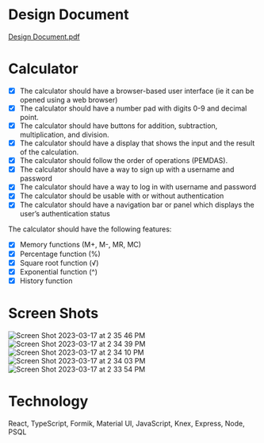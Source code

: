 # Design Document
[Design Document.pdf](https://github.com/veilance/calculator/files/11006587/Design.Document.pdf)

# Calculator

- [x] The calculator should have a browser-based user interface (ie it can be opened using a web browser)
- [x] The calculator should have a number pad with digits 0-9 and decimal point.
- [x] The calculator should have buttons for addition, subtraction, multiplication, and division.
- [x] The calculator should have a display that shows the input and the result of the calculation.
- [x] The calculator should follow the order of operations (PEMDAS).
- [x] The calculator should have a way to sign up with a username and password
- [x] The calculator should have a way to log in with username and password
- [x] The calculator should be usable with or without authentication
- [x] The calculator should have a navigation bar or panel which displays the user’s authentication status

The calculator should have the following features:
- [x] Memory functions (M+, M-, MR, MC)
- [x] Percentage function (%)
- [x] Square root function (√)
- [x] Exponential function (^)
- [x] History function

# Screen Shots
![Screen Shot 2023-03-17 at 2 35 46 PM](https://user-images.githubusercontent.com/28986205/226058170-a0e43f2e-ab0f-4fe6-be9e-8145ada8cad7.png)
![Screen Shot 2023-03-17 at 2 34 39 PM](https://user-images.githubusercontent.com/28986205/226058174-e4c66ba7-d981-4bea-8779-ffe3fee9a227.png)
![Screen Shot 2023-03-17 at 2 34 10 PM](https://user-images.githubusercontent.com/28986205/226058177-cdf1a042-4388-4905-b950-17ac41990d4e.png)
![Screen Shot 2023-03-17 at 2 34 03 PM](https://user-images.githubusercontent.com/28986205/226058181-881844f0-3d29-49b8-be53-b26fb8b6f787.png)
![Screen Shot 2023-03-17 at 2 33 54 PM](https://user-images.githubusercontent.com/28986205/226058182-ffbd12cb-f0c6-45fb-baa5-d5a865c62566.png)

# Technology
React, TypeScript, Formik, Material UI, JavaScript, Knex, Express, Node, PSQL
